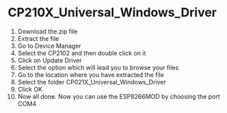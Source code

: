 # CP210X_Universal_Windows_Driver
1. Download the.zip file
2. Extract the file
3. Go to Device Manager
4. Select the CP2102 and then double click on it
5. Click on Update Driver
6. Select the option which will lead you to browse your files
7. Go to the location where you have extracted the file
8. Select the folder CP021X_Universal_Windows_Driver
9. Click OK
10. Now all done. Now you can use the ESP8266MOD by choosing the port COM4
